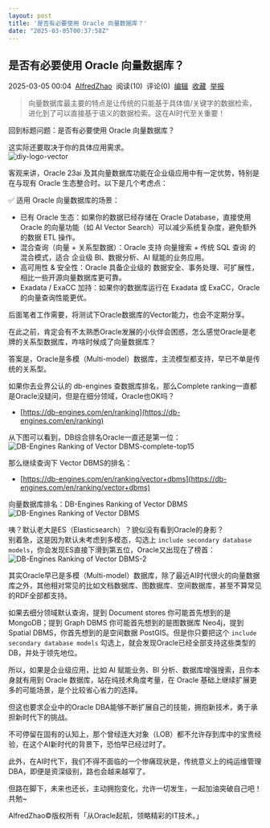 ```yaml
---
layout: post
title: '是否有必要使用 Oracle 向量数据库？'
date: "2025-03-05T00:37:58Z"
---
```

是否有必要使用 Oracle 向量数据库？
---------------------

2025-03-05 00:04  [AlfredZhao](https://www.cnblogs.com/jyzhao)  阅读(10)  评论(0)  [编辑](https://i.cnblogs.com/EditPosts.aspx?postid=18751798)  [收藏](javascript:void\(0\))  [举报](javascript:void\(0\))

> 向量数据库最主要的特点是让传统的只能基于具体值/关键字的数据检索，进化到了可以直接基于语义的数据检索。这在AI时代至关重要！

回到标题问题：是否有必要使用 Oracle 向量数据库？

这实际还要取决于你的具体应用需求。  
![diy-logo-vector](https://img2023.cnblogs.com/blog/635610/202503/635610-20250305000444733-2005723306.png)

客观来讲，Oracle 23ai 及其向量数据库功能在企业级应用中有一定优势，特别是在与现有 Oracle 生态整合时。以下是几个考虑点：

✅ 适用 Oracle 向量数据库的场景：

*   已有 Oracle 生态：如果你的数据已经存储在 Oracle Database，直接使用 Oracle 的向量功能（如 AI Vector Search）可以减少系统复杂度，避免额外的数据 ETL 操作。
*   混合查询（向量 + 关系型数据）：Oracle 支持 向量搜索 + 传统 SQL 查询 的混合模式，适合 企业级 BI、数据分析、AI 赋能的业务应用。
*   高可用性 & 安全性：Oracle 具备企业级的 数据安全、事务处理、可扩展性，相比一些开源向量数据库更可靠。
*   Exadata / ExaCC 加持：如果你的数据库运行在 Exadata 或 ExaCC，Oracle 的向量查询性能更优。

后面笔者工作需要，将测试下Oracle数据库的Vector能力，也会不定期分享。

在此之前，肯定会有不太熟悉Oracle发展的小伙伴会困惑，怎么感觉Oracle是老牌的关系型数据库，咋啥时候成了向量数据库？

答案是，Oracle是多模（Multi-model）数据库，主流模型都支持，早已不单是传统的关系型。

如果你去业界公认的 db-engines 查数据库排名，那么Complete ranking一直都是Oracle没疑问，但是在细分领域，Oracle也OK吗？

*   [https://db-engines.com/en/ranking](https://db-engines.com/en/ranking)

从下图可以看到，DB综合排名Oracle一直还是第一位：  
![DB-Engines Ranking of Vector DBMS-complete-top15](https://img2023.cnblogs.com/blog/635610/202503/635610-20250305000439471-1891915879.png)

那么继续查询下 Vector DBMS的排名：

*   [https://db-engines.com/en/ranking/vector+dbms](https://db-engines.com/en/ranking/vector+dbms)

向量数据库排名：DB-Engines Ranking of Vector DBMS  
![DB-Engines Ranking of Vector DBMS](https://img2023.cnblogs.com/blog/635610/202503/635610-20250305000439784-1586974711.png)

咦？默认老大是ES（Elasticsearch）？貌似没有看到Oracle的身影？  
别着急，这是因为默认未考虑到多模态，勾选上 `include secondary database models`，你会发现ES直接下滑到第五位，Oracle又出现在了榜首：  
![DB-Engines Ranking of Vector DBMS-2](https://img2023.cnblogs.com/blog/635610/202503/635610-20250305000439483-1192837785.png)

其实Oracle早已是多模（Multi-model）数据库，除了最近AI时代很火的向量数据库之外，其他相对常见的比如文档数据库、图数据库、空间数据库，甚至不算常见的RDF全部都支持。

如果去细分领域默认查询，提到 Document stores 你可能首先想到的是 MongoDB；提到 Graph DBMS 你可能首先想到的是图数据库 Neo4j，提到Spatial DBMS，你首先想到的是空间数据 PostGIS。但是你只要把这个 `include secondary database models` 勾选上，就会发现Oracle已经全部支持这些类型的DB，并处于领先地位。

所以，如果是企业级应用，比如 AI 赋能业务、BI 分析、数据库增强搜索，且你本身就有用到 Oracle 数据库，站在纯技术角度考量，在 Oracle 基础上继续扩展更多的可能场景，是个比较省心省力的选择。

但这也要求企业中的Oracle DBA能够不断扩展自己的技能，拥抱新技术，勇于承担新时代下的挑战。

不可停留在固有的认知上，那个曾经连大对象（LOB）都不允许存到库中的宝贵经验，在这个AI新时代的背景下，恐怕早已经过时了。

此外，在AI时代下，我们不得不面临的一个惨痛现状是，传统意义上的纯运维管理DBA，即便是资深级别，路也会越来越窄了。

但路在脚下，未来也还长，主动拥抱变化，允许一切发生，一起加油突破自己吧！共勉~

AlfredZhao©版权所有「从Oracle起航，领略精彩的IT技术。」